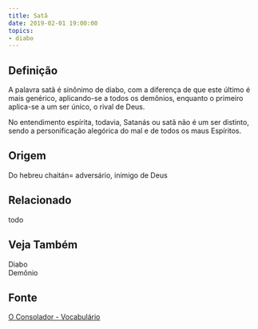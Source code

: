 ```yaml
---
title: Satã
date: 2019-02-01 19:00:00
topics:
- diabo
---
```


## Definição
A palavra satã é sinônimo de diabo, com a diferença de que este último é mais
genérico, aplicando-se a todos os demônios, enquanto o primeiro aplica-se a um
ser único, o rival de Deus. 

No entendimento espírita, todavia, Satanás ou satã não é um ser distinto, sendo
a personificação alegórica do mal e de todos os maus Espíritos.

## Origem
Do hebreu chaitán= adversário, inimigo de Deus

## Relacionado
todo

## Veja Também
Diabo  
Demônio  

## Fonte
[O Consolador - Vocabulário](http://www.oconsolador.com.br/linkfixo/vocabulario/principal.html)
